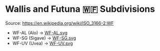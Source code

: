# Wallis and Futuna 🇼🇫 Subdivisions

Source: https://en.wikipedia.org/wiki/ISO_3166-2:WF

* WF-AL (Alo) -> [WF-AL.svg](https://github.com/amckenna41/iso3166-flag-icons/blob/main/iso3166-2-icons/WF/WF-AL.svg)
* WF-SG (Sigave) -> [WF-SG.svg](https://github.com/amckenna41/iso3166-flag-icons/blob/main/iso3166-2-icons/WF/WF-SG.svg)
* WF-UV (Uvea) -> [WF-UV.svg](https://github.com/amckenna41/iso3166-flag-icons/blob/main/iso3166-2-icons/WF/WF-UV.svg)
